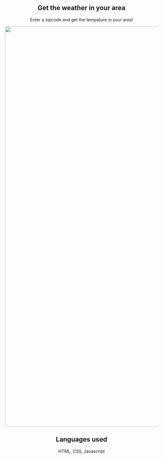<section>
  <h1 align="center">Get the weather in your area</h1>
<p align="center">
Enter a zipcode and get the tempature in your area!
</p>

<section align="center">
<img width="1320" alt="Screen Shot 2022-06-05 at 5 27 44 PM" src="https://user-images.githubusercontent.com/102041426/172071367-9faeca64-ca03-4dc7-b8b7-0ee2f5f48b9f.png">

  </section>


</section>

<h2 align="center"> Languages used</h2>
<p align="center"> HTML, CSS, Javascript  </p>
